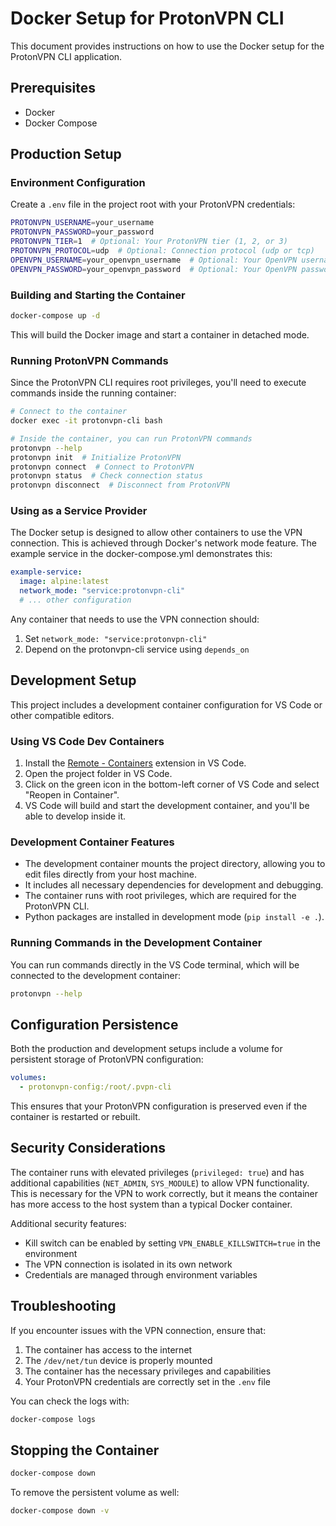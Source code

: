 # Docker Setup for ProtonVPN CLI

This document provides instructions on how to use the Docker setup for the ProtonVPN CLI application.

## Prerequisites

- Docker
- Docker Compose

## Production Setup

### Environment Configuration

Create a `.env` file in the project root with your ProtonVPN credentials:

```bash
PROTONVPN_USERNAME=your_username
PROTONVPN_PASSWORD=your_password
PROTONVPN_TIER=1  # Optional: Your ProtonVPN tier (1, 2, or 3)
PROTONVPN_PROTOCOL=udp  # Optional: Connection protocol (udp or tcp)
OPENVPN_USERNAME=your_openvpn_username  # Optional: Your OpenVPN username (defaults to PROTONVPN_USERNAME)
OPENVPN_PASSWORD=your_openvpn_password  # Optional: Your OpenVPN password (defaults to PROTONVPN_PASSWORD)
```

### Building and Starting the Container

```bash
docker-compose up -d
```

This will build the Docker image and start a container in detached mode.

### Running ProtonVPN Commands

Since the ProtonVPN CLI requires root privileges, you'll need to execute commands inside the running container:

```bash
# Connect to the container
docker exec -it protonvpn-cli bash

# Inside the container, you can run ProtonVPN commands
protonvpn --help
protonvpn init  # Initialize ProtonVPN
protonvpn connect  # Connect to ProtonVPN
protonvpn status  # Check connection status
protonvpn disconnect  # Disconnect from ProtonVPN
```

### Using as a Service Provider

The Docker setup is designed to allow other containers to use the VPN connection. This is achieved through Docker's network mode feature. The example service in the docker-compose.yml demonstrates this:

```yaml
example-service:
  image: alpine:latest
  network_mode: "service:protonvpn-cli"
  # ... other configuration
```

Any container that needs to use the VPN connection should:
1. Set `network_mode: "service:protonvpn-cli"`
2. Depend on the protonvpn-cli service using `depends_on`

## Development Setup

This project includes a development container configuration for VS Code or other compatible editors.

### Using VS Code Dev Containers

1. Install the [Remote - Containers](https://marketplace.visualstudio.com/items?itemName=ms-vscode-remote.remote-containers) extension in VS Code.
2. Open the project folder in VS Code.
3. Click on the green icon in the bottom-left corner of VS Code and select "Reopen in Container".
4. VS Code will build and start the development container, and you'll be able to develop inside it.

### Development Container Features

- The development container mounts the project directory, allowing you to edit files directly from your host machine.
- It includes all necessary dependencies for development and debugging.
- The container runs with root privileges, which are required for the ProtonVPN CLI.
- Python packages are installed in development mode (`pip install -e .`).

### Running Commands in the Development Container

You can run commands directly in the VS Code terminal, which will be connected to the development container:

```bash
protonvpn --help
```

## Configuration Persistence

Both the production and development setups include a volume for persistent storage of ProtonVPN configuration:

```yaml
volumes:
  - protonvpn-config:/root/.pvpn-cli
```

This ensures that your ProtonVPN configuration is preserved even if the container is restarted or rebuilt.

## Security Considerations

The container runs with elevated privileges (`privileged: true`) and has additional capabilities (`NET_ADMIN`, `SYS_MODULE`) to allow VPN functionality. This is necessary for the VPN to work correctly, but it means the container has more access to the host system than a typical Docker container.

Additional security features:
- Kill switch can be enabled by setting `VPN_ENABLE_KILLSWITCH=true` in the environment
- The VPN connection is isolated in its own network
- Credentials are managed through environment variables

## Troubleshooting

If you encounter issues with the VPN connection, ensure that:

1. The container has access to the internet
2. The `/dev/net/tun` device is properly mounted
3. The container has the necessary privileges and capabilities
4. Your ProtonVPN credentials are correctly set in the `.env` file

You can check the logs with:

```bash
docker-compose logs
```

## Stopping the Container

```bash
docker-compose down
```

To remove the persistent volume as well:

```bash
docker-compose down -v
``` 
